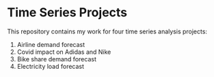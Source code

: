 # Time Series Projects
This repository contains my work for four time series analysis projects:
1. Airline demand forecast
2. Covid impact on Adidas and Nike
3. Bike share demand forecast
4. Electricity load forecast
